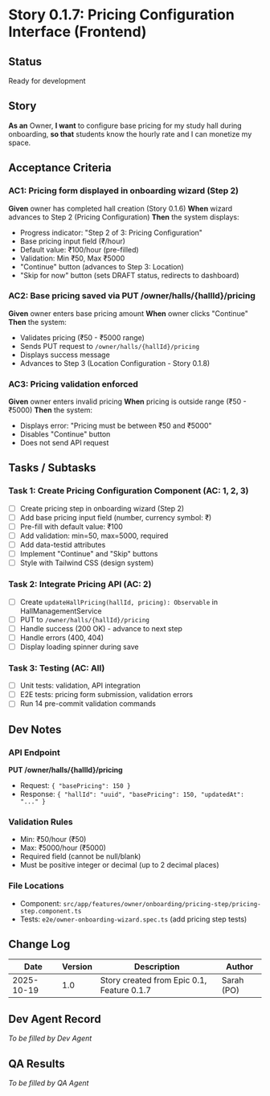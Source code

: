# Story 0.1.7: Pricing Configuration Interface (Frontend)

## Status
Ready for development

## Story
**As an** Owner,
**I want** to configure base pricing for my study hall during onboarding,
**so that** students know the hourly rate and I can monetize my space.

## Acceptance Criteria

### AC1: Pricing form displayed in onboarding wizard (Step 2)
**Given** owner has completed hall creation (Story 0.1.6)
**When** wizard advances to Step 2 (Pricing Configuration)
**Then** the system displays:
- Progress indicator: "Step 2 of 3: Pricing Configuration"
- Base pricing input field (₹/hour)
- Default value: ₹100/hour (pre-filled)
- Validation: Min ₹50, Max ₹5000
- "Continue" button (advances to Step 3: Location)
- "Skip for now" button (sets DRAFT status, redirects to dashboard)

### AC2: Base pricing saved via PUT /owner/halls/{hallId}/pricing
**Given** owner enters base pricing amount
**When** owner clicks "Continue"
**Then** the system:
- Validates pricing (₹50 - ₹5000 range)
- Sends PUT request to `/owner/halls/{hallId}/pricing`
- Displays success message
- Advances to Step 3 (Location Configuration - Story 0.1.8)

### AC3: Pricing validation enforced
**Given** owner enters invalid pricing
**When** pricing is outside range (₹50 - ₹5000)
**Then** the system:
- Displays error: "Pricing must be between ₹50 and ₹5000"
- Disables "Continue" button
- Does not send API request

## Tasks / Subtasks

### Task 1: Create Pricing Configuration Component (AC: 1, 2, 3)
- [ ] Create pricing step in onboarding wizard (Step 2)
- [ ] Add base pricing input field (number, currency symbol: ₹)
- [ ] Pre-fill with default value: ₹100
- [ ] Add validation: min=50, max=5000, required
- [ ] Add data-testid attributes
- [ ] Implement "Continue" and "Skip" buttons
- [ ] Style with Tailwind CSS (design system)

### Task 2: Integrate Pricing API (AC: 2)
- [ ] Create `updateHallPricing(hallId, pricing): Observable` in HallManagementService
- [ ] PUT to `/owner/halls/{hallId}/pricing`
- [ ] Handle success (200 OK) - advance to next step
- [ ] Handle errors (400, 404)
- [ ] Display loading spinner during save

### Task 3: Testing (AC: All)
- [ ] Unit tests: validation, API integration
- [ ] E2E tests: pricing form submission, validation errors
- [ ] Run 14 pre-commit validation commands

## Dev Notes

### API Endpoint
**PUT /owner/halls/{hallId}/pricing**
- Request: `{ "basePricing": 150 }`
- Response: `{ "hallId": "uuid", "basePricing": 150, "updatedAt": "..." }`

### Validation Rules
- Min: ₹50/hour (₹50)
- Max: ₹5000/hour (₹5000)
- Required field (cannot be null/blank)
- Must be positive integer or decimal (up to 2 decimal places)

### File Locations
- Component: `src/app/features/owner/onboarding/pricing-step/pricing-step.component.ts`
- Tests: `e2e/owner-onboarding-wizard.spec.ts` (add pricing step tests)

## Change Log
| Date | Version | Description | Author |
|------|---------|-------------|--------|
| 2025-10-19 | 1.0 | Story created from Epic 0.1, Feature 0.1.7 | Sarah (PO) |

## Dev Agent Record
_To be filled by Dev Agent_

## QA Results
_To be filled by QA Agent_
